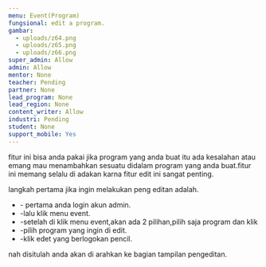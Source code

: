 ```yaml
---
menu: Event(Program)
fungsional: edit a program.
gambar:
  - uploads/z64.png
  - uploads/z65.png
  - uploads/z66.png
super_admin: Allow
admin: Allow
mentor: None
teacher: Pending
partner: None
lead_program: None
lead_region: None
content_writer: Allow
industri: Pending
student: None
support_mobile: Yes
---
```

fitur ini bisa anda pakai jika program yang anda buat itu ada kesalahan atau emang mau menambahkan sesuatu didalam program yang anda buat.fitur ini memang selalu di adakan karna fitur edit ini sangat penting.

langkah pertama jika ingin melakukan peng editan adalah.

* \- pertama anda login akun admin.
* \-lalu klik menu event.
* \-setelah di klik menu event,akan ada 2 pilihan,pilih saja program dan klik
* \-pilih program yang ingin di edit.
* \-klik edet yang berlogokan pencil.

nah disitulah anda akan di arahkan ke bagian tampilan pengeditan.
